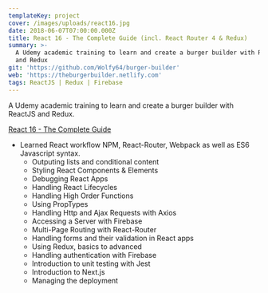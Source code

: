 ```yaml
---
templateKey: project
cover: /images/uploads/react16.jpg
date: 2018-06-07T07:00:00.000Z
title: React 16 - The Complete Guide (incl. React Router 4 & Redux)
summary: >-
  A Udemy academic training to learn and create a burger builder with ReactJS
  and Redux
git: 'https://github.com/Wolfy64/burger-builder'
web: 'https://theburgerbuilder.netlify.com'
tags: ReactJS | Redux | Firebase
---
```

A Udemy academic training to learn and create a burger builder with ReactJS and Redux.

[React 16 - The Complete Guide](https://www.udemy.com/react-the-complete-guide-incl-redux/)

* Learned React workflow NPM, React-Router, Webpack as well as ES6 Javascript syntax.
  * Outputing lists and conditional content
  * Styling React Components & Elements
  * Debugging React Apps
  * Handling React Lifecycles 
  * Handling High Order Functions
  * Using PropTypes
  * Handling Http and Ajax Requests with Axios
  * Accessing a Server with Firebase
  * Multi-Page Routing with React-Router
  * Handling forms and their validation in React apps
  * Using Redux, basics to advanced
  * Handling authentication with Firebase
  * Introduction to unit testing with Jest
  * Introduction to Next.js
  * Managing the deployment
